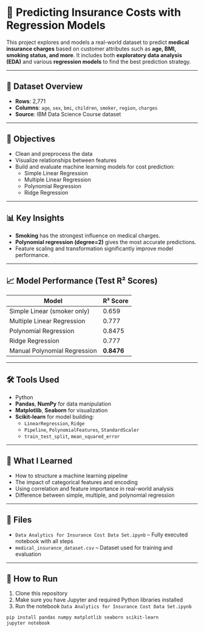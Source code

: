 # 🧠 Predicting Insurance Costs with Regression Models

This project explores and models a real-world dataset to predict **medical insurance charges** based on customer attributes such as **age, BMI, smoking status, and more**. It includes both **exploratory data analysis (EDA)** and various **regression models** to find the best prediction strategy.

---

## 📂 Dataset Overview
- **Rows**: 2,771
- **Columns**: `age`, `sex`, `bmi`, `children`, `smoker`, `region`, `charges`
- **Source**: IBM Data Science Course dataset

---

## 🎯 Objectives
- Clean and preprocess the data
- Visualize relationships between features
- Build and evaluate machine learning models for cost prediction:
  - Simple Linear Regression
  - Multiple Linear Regression
  - Polynomial Regression
  - Ridge Regression

---

## 📊 Key Insights
- **Smoking** has the strongest influence on medical charges.
- **Polynomial regression (degree=2)** gives the most accurate predictions.
- Feature scaling and transformation significantly improve model performance.

---

## 📈 Model Performance (Test R² Scores)

| Model                          | R² Score |
|-------------------------------|----------|
| Simple Linear (smoker only)   | 0.659    |
| Multiple Linear Regression    | 0.777    |
| Polynomial Regression         | 0.8475   |
| Ridge Regression              | 0.777    |
| Manual Polynomial Regression  | **0.8476** |

---

## 🛠️ Tools Used
- Python
- **Pandas**, **NumPy** for data manipulation
- **Matplotlib**, **Seaborn** for visualization
- **Scikit-learn** for model building:
  - `LinearRegression`, `Ridge`
  - `Pipeline`, `PolynomialFeatures`, `StandardScaler`
  - `train_test_split`, `mean_squared_error`

---

## 🧪 What I Learned
- How to structure a machine learning pipeline
- The impact of categorical features and encoding
- Using correlation and feature importance in real-world analysis
- Difference between simple, multiple, and polynomial regression

---

## 📁 Files
- `Data Analytics for Insurance Cost Data Set.ipynb` – Fully executed notebook with all steps
- `medical_insurance_dataset.csv` – Dataset used for training and evaluation

---

## 🚀 How to Run
1. Clone this repository
2. Make sure you have Jupyter and required Python libraries installed
3. Run the notebook `Data Analytics for Insurance Cost Data Set.ipynb`

```bash
pip install pandas numpy matplotlib seaborn scikit-learn
jupyter notebook
